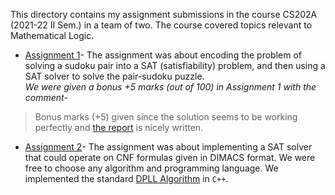 This directory contains my assignment submissions in the course CS202A (2021-22 II Sem.) in a team of two. The course covered topics relevant to Mathematical Logic.

+ [<u>Assignment 1</u>](./Assignment1/)- The assignment was about encoding the problem of solving a sudoku pair into a SAT (satisfiability) problem, and then using a SAT solver to solve the pair-sudoku puzzle.<br>
<t><i>We were given a bonus +5 marks (out of 100) in Assignment 1 with the comment-<br></i>
> Bonus marks (+5) given since the solution seems to be working perfectly and [the report](./Assignment1/Report.pdf) is nicely written.

+ [<u>Assignment 2</u>](./Assignment2/)- The assignment was about implementing a SAT solver that could operate on CNF formulas given in DIMACS format. We were free to choose any algorithm and programming language. We implemented the standard [DPLL Algorithm](https://en.wikipedia.org/wiki/DPLL_algorithm) in `C++`.<br>